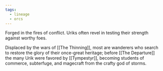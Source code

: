 ```yaml
---
tags:
  - lineage
  - orcs
---
```

Forged in the fires of conflict. Uriks often revel in testing their strength against worthy foes. 

Displaced by the wars of [[The Thinning]], most are wanderers who search to restore the glory of their once-great heritage; before [[The Departure]] the many Urik were favored by [[Tympestyr]], becoming students of commerce, subterfuge, and magecraft from the crafty god of storms.
